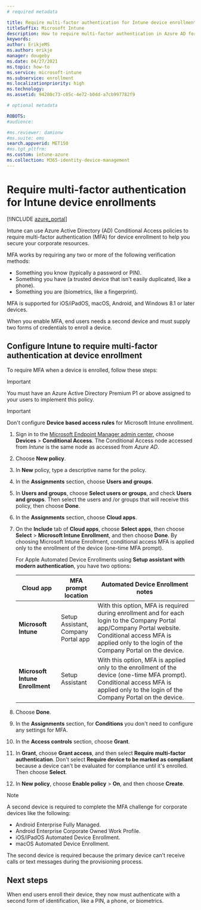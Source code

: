 ```yaml
---
# required metadata

title: Require multi-factor authentication for Intune device enrollment
titleSuffix: Microsoft Intune
description: How to require multi-factor authentication in Azure AD for Intune device enrollment.
keywords:
author: ErikjeMS
ms.author: erikje
manager: dougeby
ms.date: 04/27/2021
ms.topic: how-to
ms.service: microsoft-intune
ms.subservice: enrollment
ms.localizationpriority: high
ms.technology:
ms.assetid: 94280c73-c05c-4e72-b0dd-a7cb997782f9

# optional metadata

ROBOTS:
#audience:

#ms.reviewer: damionw
#ms.suite: ems
search.appverid: MET150
#ms.tgt_pltfrm:
ms.custom: intune-azure
ms.collection: M365-identity-device-management
---
```


# Require multi-factor authentication for Intune device enrollments

[!INCLUDE [azure_portal](../includes/azure_portal.md)]

Intune can use Azure Active Directory (AD) Conditional Access policies to require multi-factor authentication (MFA) for device enrollment to help you secure your corporate resources.

MFA works by requiring any two or more of the following verification methods:

- Something you know (typically a password or PIN).
- Something you have (a trusted device that isn't easily duplicated, like a phone).
- Something you are (biometrics, like a fingerprint).

MFA is supported for iOS/iPadOS, macOS, Android, and Windows 8.1 or later devices.

When you enable MFA, end users needs a second device and must supply two forms of credentials to enroll a device.

## Configure Intune to require multi-factor authentication at device enrollment

To require MFA when a device is enrolled, follow these steps:

>[!Important]
>You must have an Azure Active Directory Premium P1 or above assigned to your users to implement this policy.

>[!Important]
>Don't configure **Device based access rules** for Microsoft Intune enrollment.

1. Sign in to the [Microsoft Endpoint Manager admin center](https://go.microsoft.com/fwlink/?linkid=2109431), choose **Devices** > **Conditional Access**. The Conditional Access node accessed from *Intune* is the same node as accessed from *Azure AD*.
2. Choose **New policy**.
3. In **New** policy, type a descriptive name for the policy.
4. In the **Assignments** section, choose **Users and groups**. 
5. In **Users and groups**, choose **Select users or groups**, and check **Users and groups**. Then select the users and /or groups that will receive this policy, then choose **Done**.
6. In the **Assignments** section, choose **Cloud apps**.
7. On the **Include** tab of **Cloud apps**, choose **Select apps**, then choose **Select** > **Microsoft Intune Enrollment**, and then choose **Done**. By choosing Microsoft Intune Enrollment, conditional access MFA is applied only to the enrollment of the device (one-time MFA prompt).

    For Apple Automated Device Enrollments using **Setup assistant with modern authentication**, you have two options:

    | Cloud app | MFA prompt location | Automated Device Enrollment notes |
    | --- | --- | --- |
    | **Microsoft Intune** | Setup Assistant,<br>Company Portal app | With this option, MFA is required during enrollment and for each login to the Company Portal app/Company Portal website. Conditional access MFA is applied only to the login of the Company Portal on the device. |
    | **Microsoft Intune Enrollment** | Setup Assistant | With this option, MFA is applied only to the enrollment of the device (one-time MFA prompt). Conditional access MFA is applied only to the login of the Company Portal on the device. |

8. Choose **Done**.
9. In the **Assignments** section, for **Conditions** you don't need to configure any settings for MFA.
10. In the **Access controls** section, choose **Grant**.
11. In **Grant**, choose **Grant access**, and then select **Require multi-factor authentication**. Don't select **Require device to be marked as compliant** because a device can't be evaluated for compliance until it's enrolled. Then choose **Select**.
12. In **New policy**, choose **Enable policy** > **On**, and then choose **Create**.

> [!NOTE]
> A second device is required to complete the MFA challenge for corporate devices like the following:
> - Android Enterprise Fully Managed.
> - Android Enterprise Corporate Owned Work Profile.
> - iOS/iPadOS Automated Device Enrollment.
> - macOS Automated Device Enrollment.
>
> The second device is required because the primary device can't receive calls or text messages during the provisioning process.


## Next steps

When end users enroll their device, they now must authenticate with a second form of identification, like a PIN, a phone, or biometrics.
